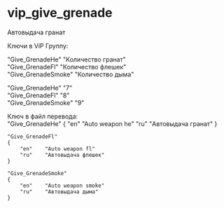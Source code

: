 # vip_give_grenade
Автовыдача гранат


Ключи в ViP Группу:  

"Give_GrenadeHe" "Количество гранат"  
"Give_GrenadeFl" "Количество флешек"  
"Give_GrenadeSmoke" "Количество дыма"  

"Give_GrenadeHe" "7"  
"Give_GrenadeFl" "8"  
"Give_GrenadeSmoke" "9"  

Ключ в файл перевода:  
	"Give_GrenadeHe"
	{
		"en"	"Auto weapon he"
		"ru"	"Автовыдача гранат"
	}

	"Give_GrenadeFl"
	{
		"en"	"Auto weapon fl"
		"ru"	"Автовыдача флешек"
	}

	"Give_GrenadeSmoke"
	{
		"en"	"Auto weapon smoke"
		"ru"	"Автовыдача дыма"
	}
